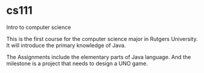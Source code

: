 # cs111
Intro to computer science

This is the first course for the computer science major in Rutgers University.
It will introduce the primary knowledge of Java.

The Assignments include the elementary parts of Java language.
And the milestone is a project that needs to design a UNO game.
